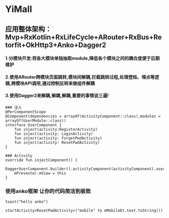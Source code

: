# YiMall


## 应用整体架构：Mvp+RxKotlin+RxLifeCycle+ARouter+RxBus+Retorfit+OkHttp3+Anko+Dagger2


#### 1.分模块开发:将各大模块单独抽取module,降低各个模块之间的耦合度便于后期维护




#### 2.使用ARouter跨模块页面跳转,模块间解耦,拦截跳转过程,处理登陆、埋点等逻辑,跨模块API调用,通过控制反转来做组件解耦




#### 3.使用Dagger2来解耦,解耦,解耦,重要的事情说三遍!


    ### 注入
    @PerComponentScope
    @Component(dependencies = arrayOf(ActivityComponent::class),modules = arrayOf(UserModule::class))
    interface UserComponent {
        fun inject(activity:RegisterActivity)
        fun inject(activity: LoginActivity)
        fun inject(activity: ForgetPwdActivity)
        fun inject(activity: ResetPwdActivity)
    }
    
    ### Activity
    override fun injectComponent() {
        DaggerUserComponent.builder().activityComponent(activityComponent).userModule(UserModule()).build().inject(this)
        mPresenter.mView = this
    }

### 使用anko框架 让你的代码简洁到极致

    toast("hello anko")
    
    startActivity<ResetPwdActivity>("mobile" to mMobileEt.text.toString())

    
